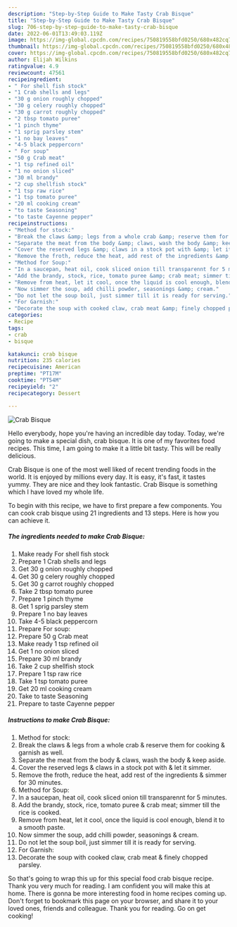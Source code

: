 ```yaml
---
description: "Step-by-Step Guide to Make Tasty Crab Bisque"
title: "Step-by-Step Guide to Make Tasty Crab Bisque"
slug: 706-step-by-step-guide-to-make-tasty-crab-bisque
date: 2022-06-01T13:49:03.119Z
image: https://img-global.cpcdn.com/recipes/750819558bfd0250/680x482cq70/crab-bisque-recipe-main-photo.jpg
thumbnail: https://img-global.cpcdn.com/recipes/750819558bfd0250/680x482cq70/crab-bisque-recipe-main-photo.jpg
cover: https://img-global.cpcdn.com/recipes/750819558bfd0250/680x482cq70/crab-bisque-recipe-main-photo.jpg
author: Elijah Wilkins
ratingvalue: 4.9
reviewcount: 47561
recipeingredient:
- " For shell fish stock"
- "1 Crab shells and legs"
- "30 g onion roughly chopped"
- "30 g celery roughly chopped"
- "30 g carrot roughly chopped"
- "2 tbsp tomato puree"
- "1 pinch thyme"
- "1 sprig parsley stem"
- "1 no bay leaves"
- "4-5 black peppercorn"
- " For soup"
- "50 g Crab meat"
- "1 tsp refined oil"
- "1 no onion sliced"
- "30 ml brandy"
- "2 cup shellfish stock"
- "1 tsp raw rice"
- "1 tsp tomato puree"
- "20 ml cooking cream"
- "to taste Seasoning"
- "to taste Cayenne pepper"
recipeinstructions:
- "Method for stock:"
- "Break the claws &amp; legs from a whole crab &amp; reserve them for cooking &amp; garnish as well."
- "Separate the meat from the body &amp; claws, wash the body &amp; keep aside."
- "Cover the reserved legs &amp; claws in a stock pot with &amp; let it simmer."
- "Remove the froth, reduce the heat, add rest of the ingredients &amp; simmer for 30 minutes."
- "Method for Soup:"
- "In a saucepan, heat oil, cook sliced onion till transparennt for 5 minutes."
- "Add the brandy, stock, rice, tomato puree &amp; crab meat; simmer till the rice is cooked."
- "Remove from heat, let it cool, once the liquid is cool enough, blend it to a smooth paste."
- "Now simmer the soup, add chilli powder, seasonings &amp; cream."
- "Do not let the soup boil, just simmer till it is ready for serving."
- "For Garnish:"
- "Decorate the soup with cooked claw, crab meat &amp; finely chopped parsley."
categories:
- Recipe
tags:
- crab
- bisque

katakunci: crab bisque 
nutrition: 235 calories
recipecuisine: American
preptime: "PT17M"
cooktime: "PT54M"
recipeyield: "2"
recipecategory: Dessert

---
```



![Crab Bisque](https://img-global.cpcdn.com/recipes/750819558bfd0250/680x482cq70/crab-bisque-recipe-main-photo.jpg)

Hello everybody, hope you're having an incredible day today. Today, we're going to make a special dish, crab bisque. It is one of my favorites food recipes. This time, I am going to make it a little bit tasty. This will be really delicious.

Crab Bisque is one of the most well liked of recent trending foods in the world. It is enjoyed by millions every day. It is easy, it's fast, it tastes yummy. They are nice and they look fantastic. Crab Bisque is something which I have loved my whole life.




To begin with this recipe, we have to first prepare a few components. You can cook crab bisque using 21 ingredients and 13 steps. Here is how you can achieve it.

<!--inarticleads1-->

##### The ingredients needed to make Crab Bisque:

1. Make ready  For shell fish stock
1. Prepare 1 Crab shells and legs
1. Get 30 g onion roughly chopped
1. Get 30 g celery roughly chopped
1. Get 30 g carrot roughly chopped
1. Take 2 tbsp tomato puree
1. Prepare 1 pinch thyme
1. Get 1 sprig parsley stem
1. Prepare 1 no bay leaves
1. Take 4-5 black peppercorn
1. Prepare  For soup:
1. Prepare 50 g Crab meat
1. Make ready 1 tsp refined oil
1. Get 1 no onion sliced
1. Prepare 30 ml brandy
1. Take 2 cup shellfish stock
1. Prepare 1 tsp raw rice
1. Take 1 tsp tomato puree
1. Get 20 ml cooking cream
1. Take to taste Seasoning
1. Prepare to taste Cayenne pepper




<!--inarticleads2-->

##### Instructions to make Crab Bisque:

1. Method for stock:
1. Break the claws &amp; legs from a whole crab &amp; reserve them for cooking &amp; garnish as well.
1. Separate the meat from the body &amp; claws, wash the body &amp; keep aside.
1. Cover the reserved legs &amp; claws in a stock pot with &amp; let it simmer.
1. Remove the froth, reduce the heat, add rest of the ingredients &amp; simmer for 30 minutes.
1. Method for Soup:
1. In a saucepan, heat oil, cook sliced onion till transparennt for 5 minutes.
1. Add the brandy, stock, rice, tomato puree &amp; crab meat; simmer till the rice is cooked.
1. Remove from heat, let it cool, once the liquid is cool enough, blend it to a smooth paste.
1. Now simmer the soup, add chilli powder, seasonings &amp; cream.
1. Do not let the soup boil, just simmer till it is ready for serving.
1. For Garnish:
1. Decorate the soup with cooked claw, crab meat &amp; finely chopped parsley.




So that's going to wrap this up for this special food crab bisque recipe. Thank you very much for reading. I am confident you will make this at home. There is gonna be more interesting food in home recipes coming up. Don't forget to bookmark this page on your browser, and share it to your loved ones, friends and colleague. Thank you for reading. Go on get cooking!
